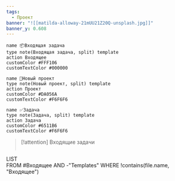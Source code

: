 ```yaml
---
tags:
  - Проект
banner: "![[matilda-alloway-21mUU21Z20Q-unsplash.jpg]]"
banner_y: 0.608
---
```


```button
name 📦Входящая задача
type note(Входящая задача, split) template
action Входящее
customColor #FFF106
customTextColor #000000
```
```button
name 🎯Новый проект
type note(Новый проект, split) template
action Проект
customColor #DA056A
customTextColor #F6F6F6
```
```button
name ✅Задача
type note(Задача, split) template
action Задача
customColor #6511B6
customTextColor #F6F6F6
```


> [!attention] Входящие задачи
> ```dataview
  LIST   
  FROM #Входящее AND -"Templates"
WHERE !contains(file.name, "Входящее")
